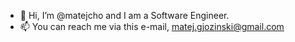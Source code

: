 - 👋 Hi, I’m @matejcho and I am a Software Engineer.
- 📫 You can reach me via this e-mail, matej.gjozinski@gmail.com

<!---
matejcho/matejcho is a ✨ special ✨ repository because its `README.md` (this file) appears on your GitHub profile.
You can click the Preview link to take a look at your changes.
--->
